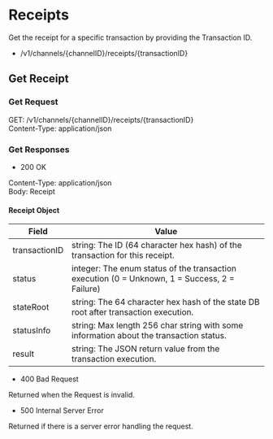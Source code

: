 # Receipts

Get the receipt for a specific transaction by providing the Transaction ID.

- /v1/channels/{channelID}/receipts/{transactionID}

## Get Receipt

### Get Request

GET: /v1/channels/{channelID}/receipts/{transactionID}  
Content-Type: application/json  

### Get Responses

- 200 OK

Content-Type: application/json  
Body: Receipt

#### Receipt Object

| Field | Value |
|-------|-------|
| transactionID | string: The ID (64 character hex hash) of the transaction for this receipt. |
| status | integer: The enum status of the transaction execution (0 = Unknown, 1 = Success, 2 = Failure) |
| stateRoot | string: The 64 character hex hash of the state DB root after transaction execution. |
| statusInfo | string: Max length 256 char string with some information about the transaction status. |
| result | string: The JSON return value from the transaction execution. |

- 400 Bad Request

Returned when the Request is invalid.

- 500 Internal Server Error

Returned if there is a server error handling the request.
